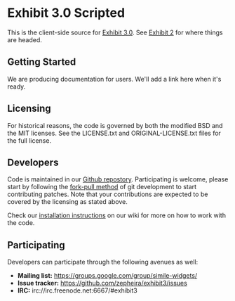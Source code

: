 Exhibit 3.0 Scripted
====================

This is the client-side source for [Exhibit 3.0][1].  See [Exhibit 2][2] for
where things are headed.

Getting Started
---------------

We are producing documentation for users.  We'll add a link here when it's ready.

Licensing
---------

For historical reasons, the code is governed by both the modified BSD
and the MIT licenses.  See the LICENSE.txt and ORIGINAL-LICENSE.txt files
for the full license.

Developers
----------

Code is maintained in our [Github repostory][3].  Participating is welcome,
please start by following the [fork-pull method][5] of git development to start
contributing patches.  Note that your contributions are expected to be
covered by the licensing as stated above.

Check our [installation instructions][4] on our wiki for more on how to work
with the code.

Participating
-------------

Developers can participate through the following avenues as well:

 * **Mailing list:** https://groups.google.com/group/simile-widgets/
 * **Issue tracker:** https://github.com/zepheira/exhibit3/issues
 * **IRC:** irc://irc.freenode.net:6667/#exhibit3

[1]: http://simile-widgets.org/exhibit3/
[2]: http://simile-widgets.org/exhibit/
[3]: https://github.com/zepheira/exhibit3/
[4]: https://github.com/zepheira/exhibit3/wiki/Installation
[5]: http://help.github.com/pull-requests/
